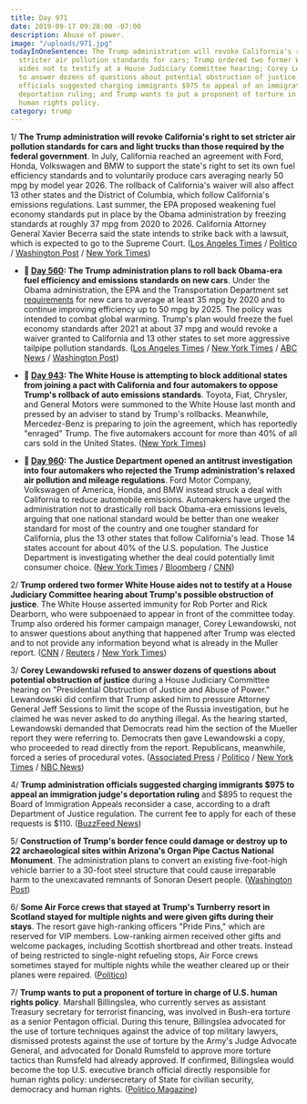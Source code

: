 ```yaml
---
title: Day 971
date: 2019-09-17 09:28:00 -07:00
description: Abuse of power.
image: "/uploads/971.jpg"
todayInOneSentence: The Trump administration will revoke California's right to set
  stricter air pollution standards for cars; Trump ordered two former White House
  aides not to testify at a House Judiciary Committee hearing; Corey Lewandowski refused
  to answer dozens of questions about potential obstruction of justice; Trump administration
  officials suggested charging immigrants $975 to appeal of an immigration judge's
  deportation ruling; and Trump wants to put a proponent of torture in charge of U.S.
  human rights policy.
category: trump
---
```


1/ **The Trump administration will revoke California's right to set stricter air pollution standards for cars and light trucks than those required by the federal government**. In July, California reached an agreement with Ford, Honda, Volkswagen and BMW to support the state's right to set its own fuel efficiency standards and to voluntarily produce cars averaging nearly 50 mpg by model year 2026. The rollback of California's waiver will also affect 13 other states and the District of Columbia, which follow California's emissions regulations. Last summer, the EPA proposed weakening fuel economy standards put in place by the Obama administration by freezing standards at roughly 37 mpg from 2020 to 2026. California Attorney General Xavier Becerra said the state intends to strike back with a lawsuit, which is expected to go to the Supreme Court. ([Los Angeles Times](https://www.latimes.com/environment/story/2019-09-17/trump-revokes-california-environmental-authority-auto-deal) / [Politico](https://www.politico.com/story/2019/09/17/epa-california-obama-waiver-1500336) / [Washington Post](https://beta.washingtonpost.com/climate-environment/trump-administration-to-revoke-californias-power-to-set-stricter-auto-emissions-standards/2019/09/17/79af2ee0-d97b-11e9-a688-303693fb4b0b_story.html) / [New York Times](https://www.nytimes.com/2019/09/17/climate/trump-california-emissions-waiver.html))

* **📌 [Day 560](https://whatthefuckjusthappenedtoday.com/2018/08/02/day-560/#4-the-trump-administration-plans-to): The Trump administration plans to roll back Obama-era fuel efficiency and emissions standards on new cars**. Under the Obama administration, the EPA and the Transportation Department set [requirements](https://www.epa.gov/regulations-emissions-vehicles-and-engines/safer-and-affordable-fuel-efficient-vehicles-proposed) for new cars to average at least 35 mpg by 2020 and to continue improving efficiency up to 50 mpg by 2025. The policy was intended to combat global warming. Trump's plan would freeze the fuel economy standards after 2021 at about 37 mpg and would revoke a waiver granted to California and 13 other states to set more aggressive tailpipe pollution standards. ([Los Angeles Times](http://www.latimes.com/politics/la-na-pol-trump-fuel-economy-20180802-story.html) / [New York Times](https://www.nytimes.com/2018/08/02/climate/trump-auto-emissions-california.html) / [ABC News](https://abcnews.go.com/Politics/trump-administration-seeks-freeze-gas-mileage-standards-cars/story?id=56985530) / [Washington Post](https://www.washingtonpost.com/national/health-science/2018/08/01/90c818ac-9125-11e8-8322-b5482bf5e0f5_story.html))

* **📌 [Day 943](https://whatthefuckjusthappenedtoday.com/2019/08/20/day-943/#7-the-white-house-is-attempting-to-b): The White House is attempting to block additional states from joining a pact with California and four automakers to oppose Trump's rollback of auto emissions standards**. Toyota, Fiat, Chrysler, and General Motors were summoned to the White House last month and pressed by an adviser to stand by Trump's rollbacks. Meanwhile, Mercedez-Benz is preparing to join the agreement, which has reportedly "enraged" Trump. The five automakers account for more than 40% of all cars sold in the United States. ([New York Times](https://www.nytimes.com/2019/08/20/climate/trump-auto-emissions-rollback-disarray.html))

* **📌 [Day 960](https://whatthefuckjusthappenedtoday.com/2019/09/06/day-960/#4-the-justice-department-opened-an-a): The Justice Department opened an antitrust investigation into four automakers who rejected the Trump administration's relaxed air pollution and mileage regulations**. Ford Motor Company, Volkswagen of America, Honda, and BMW instead struck a deal with California to reduce automobile emissions. Automakers have urged the administration not to drastically roll back Obama-era emissions levels, arguing that one national standard would be better than one weaker standard for most of the country and one tougher standard for California, plus the 13 other states that follow California's lead. Those 14 states account for about 40% of the U.S. population. The Justice Department is investigating whether the deal could potentially limit consumer choice. ([New York Times](https://www.nytimes.com/2019/09/06/climate/automakers-california-emissions-antitrust.html) / [Bloomberg](https://www.bloomberg.com/news/articles/2019-09-06/antitrust-probe-opened-into-carmakers-california-emissions-pact) / [CNN](https://www.cnn.com/2019/09/06/business/automakers-antitrust-investigation/index.html))

2/ **Trump ordered two former White House aides not to testify at a House Judiciary Committee hearing about Trump's possible obstruction of justice**. The White House asserted immunity for Rob Porter and Rick Dearborn, who were subpoenaed to appear in front of the committee today. Trump also ordered his former campaign manager, Corey Lewandowski, not to answer questions about anything that happened after Trump was elected and to not provide any information beyond what is already in the Muller report. ([CNN](https://www.cnn.com/2019/09/16/politics/lewandowski-white-house-asserts-immunity/index.html) / [Reuters](https://www.reuters.com/article/us-usa-trump-impeachment-idUSKBN1W203Y) / [New York Times](https://www.nytimes.com/2019/09/16/us/politics/corey-lewandowski-house-testimony.html))

3/ **Corey Lewandowski refused to answer dozens of questions about potential obstruction of justice** during a House Judiciary Committee hearing on "Presidential Obstruction of Justice and Abuse of Power." Lewandowski did confirm that Trump asked him to pressure Attorney General Jeff Sessions to limit the scope of the Russia investigation, but he claimed he was never asked to do anything illegal. As the hearing started, Lewandowski demanded that Democrats read him the section of the Mueller report they were referring to. Democrats then gave Lewandowski a copy, who proceeded to read directly from the report. Republicans, meanwhile, forced a series of procedural votes. ([Associated Press](https://apnews.com/04ac3771d88a47a1b10e4081646e871c) / [Politico](https://www.politico.com/story/2019/09/17/corey-lewandowski-impeachment-hearing-1500023) / [New York Times](https://www.nytimes.com/2019/09/17/us/politics/corey-lewandowski-testimony-trump.html) / [NBC News](https://www.nbcnews.com/politics/congress/nadler-blasts-shocking-dangerous-white-house-effort-block-ex-aides-n1055226))

4/ **Trump administration officials suggested charging immigrants $975 to appeal an immigration judge's deportation ruling** and $895 to request the Board of Immigration Appeals reconsider a case, according to a draft Department of Justice regulation. The current fee to apply for each of these requests is $110. ([BuzzFeed News](https://www.buzzfeednews.com/article/hamedaleaziz/trump-administration-immigrant-fees-increase-court-appeals))

5/ **Construction of Trump's border fence could damage or destroy up to 22 archaeological sites within Arizona's Organ Pipe Cactus National Monument**. The administration plans to convert an existing five-foot-high vehicle barrier to a 30-foot steel structure that could cause irreparable harm to the unexcavated remnants of Sonoran Desert people. ([Washington Post](https://beta.washingtonpost.com/immigration/border-fence-construction-could-destroy-archaeological-sites-national-park-service-finds/2019/09/17/35338b18-d64b-11e9-9343-40db57cf6abd_story.html))

6/ **Some Air Force crews that stayed at Trump's Turnberry resort in Scotland stayed for multiple nights and were given gifts during their stays**. The resort gave high-ranking officers "Pride Pins," which are reserved for VIP members. Low-ranking airmen received other gifts and welcome packages, including Scottish shortbread and other treats. Instead of being restricted to single-night refueling stops, Air Force crews sometimes stayed for multiple nights while the weather cleared up or their planes were repaired. ([Politico](https://www.politico.com/story/2019/09/17/trump-scotland-turnberry-1499298))

7/ **Trump wants to put a proponent of torture in charge of U.S. human rights policy**. Marshall Billingslea, who currently serves as assistant Treasury secretary for terrorist financing, was involved in Bush-era torture as a senior Pentagon official. During this tenure, Billingslea advocated for the use of torture techniques against the advice of top military lawyers, dismissed protests against the use of torture by the Army's Judge Advocate General, and advocated for Donald Rumsfeld to approve more torture tactics than Rumsfeld had already approved. If confirmed, Billingslea would become the top U.S. executive branch official directly responsible for human rights policy: undersecretary of State for civilian security, democracy and human rights. ([Politico Magazine](https://www.politico.com/magazine/story/2019/09/17/trump-billingslea-torture-human-rights-228112))
